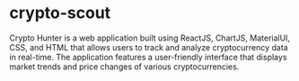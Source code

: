# crypto-scout
Crypto Hunter is a web application built using ReactJS, ChartJS, MaterialUI, CSS, and HTML that allows users to track and analyze cryptocurrency data in real-time.  The application features a user-friendly interface that displays market trends and price changes of various cryptocurrencies. 
